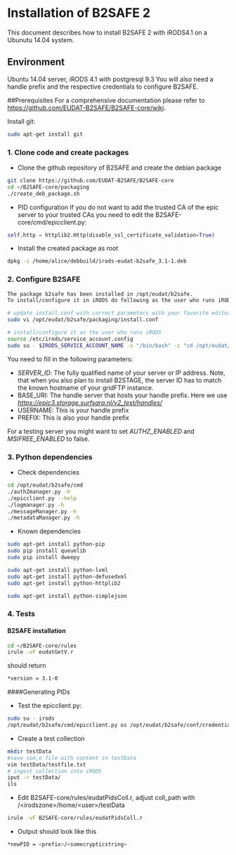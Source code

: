 # Installation of B2SAFE 2
This document describes how to install B2SAFE 2 with iRODS4.1 on a Ubunutu 14.04 system.

## Environment
Ubuntu 14.04 server, iRODS 4.1 with postgresql 9.3
You will also need a handle prefix and the respective credentials to configure B2SAFE.

##Prerequisites
For a comprehensive documentation please refer to https://github.com/EUDAT-B2SAFE/B2SAFE-core/wiki.

Install git:
```sh
sudo apt-get install git
```

### 1. Clone code and create packages
- Clone the github repository of B2SAFE and create the debian package
```sh
git clone https://github.com/EUDAT-B2SAFE/B2SAFE-core
cd ~/B2SAFE-core/packaging
./create_deb_package.sh
```
- PID configuration
If you do not want to add the trusted CA of the epic server to your trusted CAs you need to edit the B2SAFE-core/cmd/epicclient.py:

```py
self.http = httplib2.Http(disable_ssl_certificate_validation=True)
```

- Install the created package as *root*
```sh
dpkg -i /home/alice/debbuild/irods-eudat-b2safe_3.1-1.deb
```
### 2. Configure B2SAFE
```sh
The package b2safe has been installed in /opt/eudat/b2safe.
To install/configure it in iRODS do following as the user who runs iRODS :

# update install.conf with correct parameters with your favorite editor
sudo vi /opt/eudat/b2safe/packaging/install.conf

# install/configure it as the user who runs iRODS
source /etc/irods/service_account.config
sudo su - $IRODS_SERVICE_ACCOUNT_NAME -s "/bin/bash" -c "cd /opt/eudat/b2safe/packaging/ ; ./install.sh"
```
You need to fill in the following parameters:
- *SERVER_ID*: The fully qualified name of your server or IP address. Note, that when you also plan to install B2STAGE, the server ID has to match the known hostname of your gridFTP instance.
- BASE_URI: The handle server that hosts your handle prefix. Here we use *https://epic3.storage.surfsara.nl/v2_test/handles/*
- USERNAME: This is your handle prefix
- PREFIX: This is also your handle prefix

For a testing server you might want to set *AUTHZ_ENABLED* and *MSIFREE_ENABLED* to false.

### 3. Python dependencies
- Check dependencies
```sh
cd /opt/eudat/b2safe/cmd
./authZmanager.py -h
./epicclient.py --help
./logmanager.py -h
./messageManager.py -h
./metadataManager.py -h
```

- Known dependencies
```sh
sudo apt-get install python-pip
sudo pip install queuelib
sudo pip install dweepy

sudo apt-get install python-lxml
sudo apt-get install python-defusedxml
sudo apt-get install python-httplib2

sudo apt-get install python-simplejson
```

### 4. Tests
#### B2SAFE installation
```sh
cd ~/B2SAFE-core/rules
irule -vF eudatGetV.r
```
 should return
```sh
*version = 3.1-0
```

####Generating PIDs
* Test the epicclient.py:
```sh
sudo su - irods
/opt/eudat/b2safe/cmd/epicclient.py os /opt/eudat/b2safe/conf/credentials create www.test.com
```

* Create a test collection
```sh
mkdir testData
#save som,e file with content in testData
vim testData/testfile.txt
# ingest collection into iRODS
iput -r testData/
ils
```
* Edit B2SAFE-core/rules/eudatPidsColl.r, adjust coll_path with /\<irodszone\>/home/\<user\>/testData
```sh
irule -vF B2SAFE-core/rules/eudatPidsColl.r
```
* Output should look like this
```sh
*newPID = <prefix>/<somecrypticstring>
``` 
